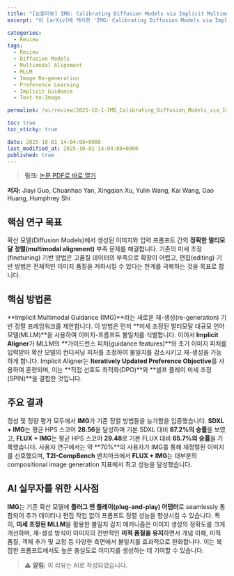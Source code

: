 ```yaml
---
title: "[논문리뷰] IMG: Calibrating Diffusion Models via Implicit Multimodal Guidance"
excerpt: "이 [arXiv]에 게시한 'IMG: Calibrating Diffusion Models via Implicit Multimodal Guidance' 논문에 대한 자세한 리뷰입니다."

categories:
  - Review
tags:
  - Review
  - Diffusion Models
  - Multimodal Alignment
  - MLLM
  - Image Re-generation
  - Preference Learning
  - Implicit Guidance
  - Text-to-Image

permalink: /ai/review/2025-10-1-IMG_Calibrating_Diffusion_Models_via_Implicit_Multimodal_Guidance/

toc: true
toc_sticky: true

date: 2025-10-01 14:04:08+0900
last_modified_at: 2025-10-01 14:04:08+0900
published: true
---
```

> **링크:** [논문 PDF로 바로 열기](https://arxiv.org/abs/2509.26231)

**저자:** Jiayi Guo, Chuanhao Yan, Xingqian Xu, Yulin Wang, Kai Wang, Gao Huang, Humphrey Shi



## 핵심 연구 목표
확산 모델(Diffusion Models)에서 생성된 이미지와 입력 프롬프트 간의 **정확한 멀티모달 정렬(multimodal alignment)** 부족 문제를 해결합니다. 기존의 미세 조정(finetuning) 기반 방법은 고품질 데이터의 부족으로 확장이 어렵고, 편집(editing) 기반 방법은 전체적인 이미지 품질을 저하시킬 수 있다는 한계를 극복하는 것을 목표로 합니다.

## 핵심 방법론
**Implicit Multimodal Guidance (IMG)**라는 새로운 재-생성(re-generation) 기반 정렬 프레임워크를 제안합니다. 이 방법은 먼저 **미세 조정된 멀티모달 대규모 언어 모델(MLLM)**을 사용하여 이미지-프롬프트 불일치를 식별합니다. 이어서 **Implicit Aligner**가 MLLM의 **가이드런스 피처(guidance features)**와 초기 이미지 피처를 입력받아 확산 모델의 컨디셔닝 피처를 조정하여 불일치를 감소시키고 재-생성을 가능하게 합니다. Implicit Aligner는 **Iteratively Updated Preference Objective**를 사용하여 훈련되며, 이는 **직접 선호도 최적화(DPO)**와 **셀프 플레이 미세 조정(SPIN)**을 결합한 것입니다.

## 주요 결과
정성 및 정량 평가 모두에서 **IMG**가 기존 정렬 방법들을 능가함을 입증했습니다. **SDXL + IMG**는 평균 HPS 스코어 **28.56**을 달성하며 기본 SDXL 대비 **87.2%의 승률**을 보였고, **FLUX + IMG**는 평균 HPS 스코어 **29.48**로 기본 FLUX 대비 **65.7%의 승률**을 기록했습니다. 사용자 연구에서는 약 **70%**의 사용자가 IMG를 통해 재정렬된 이미지를 선호했으며, **T2I-CompBench** 벤치마크에서 **FLUX + IMG**는 대부분의 compositional image generation 지표에서 최고 성능을 달성했습니다.

## AI 실무자를 위한 시사점
**IMG**는 기존 확산 모델에 **플러그 앤 플레이(plug-and-play) 어댑터**로 seamlessly 통합되어 추가 데이터나 편집 작업 없이 프롬프트 정렬 성능을 향상시킬 수 있습니다. 특히, **미세 조정된 MLLM**을 활용한 불일치 감지 메커니즘은 이미지 생성의 정확도를 크게 개선하며, 재-생성 방식이 이미지의 전반적인 **미적 품질을 유지**하면서 개념 이해, 미적 품질, 객체 추가 및 교정 등 다양한 측면에서 불일치를 효과적으로 완화합니다. 이는 복잡한 프롬프트에서도 높은 충실도로 이미지를 생성하는 데 기여할 수 있습니다.

> ⚠️ **알림:** 이 리뷰는 AI로 작성되었습니다.